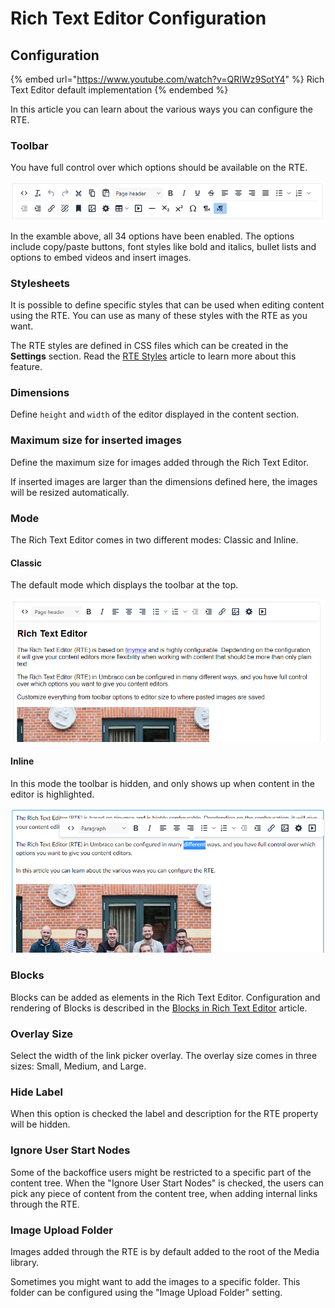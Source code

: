 # Rich Text Editor Configuration

## Configuration

{% embed url="<https://www.youtube.com/watch?v=QRIWz9SotY4>" %}
Rich Text Editor default implementation
{% endembed %}

In this article you can learn about the various ways you can configure the RTE.

### Toolbar

You have full control over which options should be available on the RTE.

![Toolbar: All options enabled](../../built-in-property-editors/rich-text-editor/images/toolbar-full-11.png)

In the examble above, all 34 options have been enabled. The options include copy/paste buttons, font styles like bold and italics, bullet lists and options to embed videos and insert images.

### Stylesheets

It is possible to define specific styles that can be used when editing content using the RTE. You can use as many of these styles with the RTE as you want.

The RTE styles are defined in CSS files which can be created in the **Settings** section. Read the [RTE Styles](rte-styles.md) article to learn more about this feature.

### Dimensions

Define `height` and `width` of the editor displayed in the content section.

### Maximum size for inserted images

Define the maximum size for images added through the Rich Text Editor.

If inserted images are larger than the dimensions defined here, the images will be resized automatically.

### Mode

The Rich Text Editor comes in two different modes: Classic and Inline.

#### Classic

The default mode which displays the toolbar at the top.

![RTE Mode: Classic](../../built-in-property-editors/rich-text-editor/images/rte-mode-classic-11.png)

#### Inline

In this mode the toolbar is hidden, and only shows up when content in the editor is highlighted.

![Rich Text Editor Inline mode](../../built-in-property-editors/rich-text-editor/images/inline-mode-new.png)

### Blocks

Blocks can be added as elements in the Rich Text Editor. Configuration and rendering of Blocks is described in the [Blocks in Rich Text Editor](rte-blocks.md) article.

### Overlay Size

Select the width of the link picker overlay. The overlay size comes in three sizes: Small, Medium, and Large.

### Hide Label

When this option is checked the label and description for the RTE property will be hidden.

### Ignore User Start Nodes

Some of the backoffice users might be restricted to a specific part of the content tree. When the "Ignore User Start Nodes" is checked, the users can pick any piece of content from the content tree, when adding internal links through the RTE.

### Image Upload Folder

Images added through the RTE is by default added to the root of the Media library.

Sometimes you might want to add the images to a specific folder. This folder can be configured using the "Image Upload Folder" setting.
